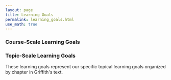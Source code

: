 ```yaml
---
layout: page
title: Learning Goals
permalink: learning_goals.html
use_math: true
---
```


### Course-Scale Learning Goals



### Topic-Scale Learning Goals

These learning goals represent our specific topical learning goals
organized by chapter in Griffith's text.
